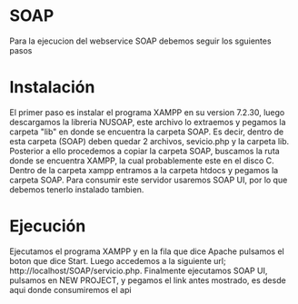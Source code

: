 # SOAP

Para la ejecucion del webservice SOAP debemos seguir los sguientes pasos

# Instalación

El primer paso es instalar el programa XAMPP en su version 7.2.30, luego descargamos la libreria NUSOAP, este archivo lo extraemos y pegamos la carpeta "lib" en donde se encuentra la carpeta SOAP. Es decir, dentro de esta carpeta (SOAP) deben quedar 2 archivos, sevicio.php y la carpeta lib.
Posterior a ello procedemos a copiar la carpeta SOAP, buscamos la ruta donde se encuentra XAMPP, la cual probablemente este en el disco C. Dentro de la carpeta xampp entramos a la carpeta htdocs y pegamos la carpeta SOAP.
Para consumir este servidor usaremos SOAP UI, por lo que debemos tenerlo instalado tambien.

# Ejecución

Ejecutamos el programa XAMPP y en la fila que dice Apache pulsamos el boton que dice Start. Luego accedemos a la siguiente url; http://localhost/SOAP/servicio.php.
Finalmente ejecutamos SOAP UI, pulsamos en NEW PROJECT, y pegamos el link antes mostrado, es desde aqui donde consumiremos el api

